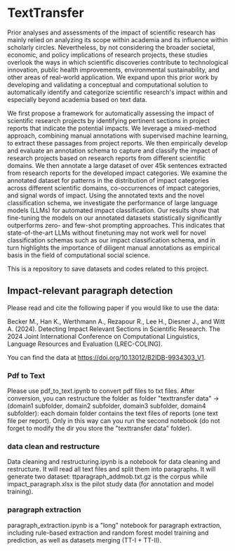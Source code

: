 # TextTransfer
Prior analyses and assessments of the impact of scientific research has mainly relied on analyzing its scope within academia and its influence within scholarly circles. Nevertheless, by not considering the broader societal, economic, and policy implications of research projects, these studies overlook the ways in which scientific discoveries contribute to technological innovation, public health improvements, environmental sustainability, and other areas of real-world application. We expand upon this prior work by developing and validating a conceptual and computational solution to automatically identify and categorize scientific research's impact within and especially beyond academia based on text data. 

We first propose a framework for automatically assessing the impact of scientific research projects by identifying pertinent sections in project reports that indicate the potential impacts. We leverage a mixed-method approach, combining manual annotations with supervised machine learning, to extract these passages from project reports. We then empirically develop and evaluate an annotation schema to capture and classify the impact of research projects based on research reports from different scientific domains. We then annotate a large dataset of over 45k sentences extracted from research reports for the developed impact categories. We examine the annotated dataset for patterns in the distribution of impact categories across different scientific domains, co-occurrences of impact categories, and signal words of impact. Using the annotated texts and the novel classification schema, we investigate the performance of large language models (LLMs) for automated impact classification. Our results show that fine-tuning the models on our annotated datasets statistically significantly outperforms zero- and few-shot prompting approaches. This indicates that state-of-the-art LLMs without finetuning may not work well for novel classification schemas such as our impact classification schema, and in turn highlights the importance of diligent manual annotations as empirical basis in the field of computational social science.

This is a repository to save datasets and codes related to this project.

## Impact-relevant paragraph detection
Please read and cite the following paper if you would like to use the data:

Becker M., Han K., Werthmann A., Rezapour R., Lee H., Diesner J., and Witt A. (2024). Detecting Impact Relevant Sections in Scientific Research. The 2024 Joint International Conference on Computational Linguistics, Language Resources and Evaluation (LREC-COLING).

You can find the data at https://doi.org/10.13012/B2IDB-9934303_V1.


### Pdf to Text
Please use pdf_to_text.ipynb to convert pdf files to txt files.
After conversion, you can restructure the folder as folder "texttransfer data" -> (domain1 subfolder, domain2 subfolder, domain3 subfolder, domain4 subfolder): each domain folder contains the text files of reports (one text file per report). Only in this way can you run the second notebook (do not forget to modify the dir you store the "texttransfer data" folder).

### data clean and restructure
Data cleaning and restructuring.ipynb is a notebook for data cleaning and restructure. It will read all text files and split them into paragraphs. It will generate two dataset: ttparagraph_addmob.txt.gz is the corpus while impact_paragraph.xlsx is the pilot study data (for annotation and model training).

### paragraph extraction
paragraph_extraction.ipynb is a "long" notebook for paragraph extraction, including rule-based extraction and random forest model training and prediction, as well as datasets merging (TT-I + TT-II).
